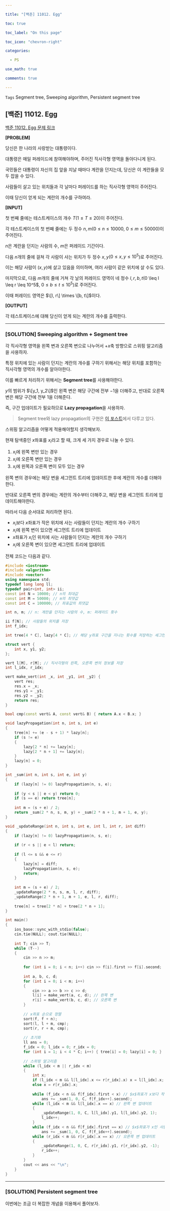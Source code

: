 ```yaml
---

title: "[백준] 11012. Egg"

toc: true

toc_label: "On this page"

toc_icon: "chevron-right"

categories:

  - PS

use_math: true

comments: true

---
```


`Tags` Segment tree, Sweeping algorithm, Persistent segment tree

## [백준] 11012. Egg

[백준 11012. Egg 문제 링크](https://www.acmicpc.net/problem/11012)

**[PROBLEM]**

당신은 한 나라의 사랑받는 대통령이다.

대통령은 매일 퍼레이드에 참여해야하며, 주어진 직사각형 영역을 돌아다니게 된다.

국민들은 대통령이 자신의 집 앞을 지날 때마다 계란을 던지는데, 당신은 이 계란들을 모두 잡을 수 있다.

사람들이 살고 있는 위치들과 각 날마다 퍼레이드를 하는 직사각형 영역이 주어진다.

이때 당신이 얻게 되는 계란의 개수를 구하여라.

**[INPUT]**

첫 번째 줄에는 테스트케이스의 개수 $T$($1 \leq T \leq 20$)이 주어진다.

각 테스트케이스의 첫 번째 줄에는 두 정수 $n, m$($0 \leq n \leq 10000$, $0 \leq m \leq 50000$)이 주어진다.

$n$은 계란을 던지는 사람의 수, $m$은 퍼레이드 기간이다.

다음 $n$개의 줄에 걸쳐 각 사람이 사는 위치가 두 정수 $x, y$($0 \leq x, y \leq 10^5$)로 주어진다.

이는 해당 사람이 $(x, y)$에 살고 있음을 의미하며, 여러 사람이 같은 위치에 살 수도 있다.

마지막으로, 다음 $m$개의 줄에 거쳐 각 날의 퍼레이드 영역이 네 정수 $l, r, b, t$(0 \leq l \leq r \leq 10^5$, $0 \leq b \leq t \leq 10^5$)로 주어진다.

이때 퍼레이드 영역은 $\[l, r\] \times \[b, t\]$이다.

**[OUTPUT]**

각 테스트케이스에 대해 당신이 얻게 되는 계란의 개수를 출력한다.

---

### [SOLUTION] Sweeping algorithm + Segment tree

각 직사각형 영역을 왼쪽 변과 오른쪽 변으로 나누어서 $+x$축 방향으로 스위핑 알고리즘을 사용하자.

특정 위치에 있는 사람이 던지는 계란의 개수를 구하기 위해서는 해당 위치를 포함하는 직사각형 영역의 개수를 알아야한다.

이를 빠르게 처리하기 위해서는 **Segment tree**를 사용해야한다.

$y$의 범위가 $\[y_1, y_2\]$인 왼쪽 변은 해당 구간에 전부 $-1$을 더해주고, 반대로 오른쪽 변은 해당 구간에 전부 $1$을 더해준다.

즉, 구간 업데이트가 필요하므로 **Lazy propagation**을 사용하자.

> Segment tree와 lazy propagation의 구현은 [이 포스트](https://damo1924.github.io/algorithm/SegmentTree/)에서 다루고 있다.

스위핑 알고리즘을 어떻게 적용해야할지 생각해보자.

현재 탐색중인 $x$좌표를 $x_i$라고 할 때, 크게 세 가지 경우로 나눌 수 있다.

1. $x_i$에 왼쪽 변만 있는 경우
2. $x_i$에 오른쪽 변만 있는 경우
3. $x_i$에 왼쪽과 오른쪽 변이 모두 있는 경우

왼쪽 변의 경우에는 해당 변을 세그먼트 트리에 업데이트한 후에 계란의 개수를 더해야한다.

반대로 오른쪽 변의 경우에는 계란의 개수부터 더해주고, 해당 변을 세그먼트 트리에 업데이트해야한다.

따라서 다음 순서대로 처리하면 된다.

- $x_i$보다 $x$좌표가 작은 위치에 사는 사람들이 던지는 계란의 개수 구하기
- $x_i$에 왼쪽 변이 있으면 세그먼트 트리에 업데이트
- $x$좌표가 $x_i$인 위치에 사는 사람들이 던지는 계란의 개수 구하기
- $x_i$에 오른쪽 변이 있으면 세그먼트 트리에 업데이트

전체 코드는 다음과 같다.

```cpp
#include <iostream>
#include <algorithm>
#include <vector>
using namespace std;
typedef long long ll;
typedef pair<int, int> ii;
const int N = 10000; // n의 최대값
const int M = 50000; // m의 최댓값
const int C = 100000; // 좌표값의 최댓값

int n, m; // n: 계란을 던지는 사람의 수, m: 퍼레이드 횟수

ii f[N]; // 사람들의 위치를 저장
int f_idx;

int tree[4 * C], lazy[4 * C]; // 해당 y좌표 구간을 지나는 횟수를 저장하는 세그먼트 트리

struct vert {
    int x, y1, y2;
};

vert l[M], r[M]; // 직사각형의 왼쪽, 오른쪽 변의 정보를 저장
int l_idx, r_idx;

vert make_vert(int _x, int _y1, int _y2) {
    vert res;
    res.x = _x;
    res.y1 = _y1;
    res.y2 = _y2;
    return res;
}

bool cmp(const vert& A, const vert& B) { return A.x < B.x; }

void lazyPropagation(int n, int s, int e)
{
    tree[n] += (e - s + 1) * lazy[n];
    if (s != e)
    {
        lazy[2 * n] += lazy[n];
        lazy[2 * n + 1] += lazy[n];
    }
    lazy[n] = 0;
}

int _sum(int n, int s, int e, int y)
{
    if (lazy[n] != 0) lazyPropagation(n, s, e);
    
    if (y < s || e < y) return 0;
    if (s == e) return tree[n];
    
    int m = (s + e) / 2;
    return _sum(2 * n, s, m, y) + _sum(2 * n + 1, m + 1, e, y);
}

void _updateRange(int n, int s, int e, int l, int r, int diff)
{
    if (lazy[n] != 0) lazyPropagation(n, s, e);
    
    if (r < s || e < l) return;
    
    if (l <= s && e <= r)
    {
        lazy[n] = diff;
        lazyPropagation(n, s, e);
        return;
    }
    
    int m = (s + e) / 2;
    _updateRange(2 * n, s, m, l, r, diff);
    _updateRange(2 * n + 1, m + 1, e, l, r, diff);
    
    tree[n] = tree[2 * n] + tree[2 * n + 1];
}

int main()
{
    ios_base::sync_with_stdio(false);
    cin.tie(NULL); cout.tie(NULL);
    
    int T; cin >> T;
    while (T--)
    {
        cin >> n >> m;
        
        for (int i = 0; i < n; i++) cin >> f[i].first >> f[i].second;
        
        int a, b, c, d;
        for (int i = 0; i < m; i++)
        {
            cin >> a >> b >> c >> d;
            l[i] = make_vert(a, c, d); // 왼쪽 변
            r[i] = make_vert(b, c, d); // 오른쪽 변
        }
        
        // x좌표 순으로 정렬
        sort(f, f + n);
        sort(l, l + m, cmp);
        sort(r, r + m, cmp);
        
        // 초기화
        ll ans = 0;
        f_idx = 0; l_idx = 0; r_idx = 0;
        for (int i = 1; i < 4 * C; i++) { tree[i] = 0; lazy[i] = 0; }
        
        // 스위핑 알고리즘
        while (l_idx < m || r_idx < m)
        {
            int x;
            if (l_idx < m && l[l_idx].x <= r[r_idx].x) x = l[l_idx].x;
            else x = r[r_idx].x;
            
            while (f_idx < n && f[f_idx].first < x) // $x$좌표가 x보다 작은 사람들이 던지는 계란 개수 구하기
                ans += _sum(1, 0, C, f[f_idx++].second);
            while (l_idx < m && l[l_idx].x == x) // 왼쪽 변 업데이트
            {
                _updateRange(1, 0, C, l[l_idx].y1, l[l_idx].y2, 1);
                l_idx++;
            }
            while (f_idx < n && f[f_idx].first == x) // $x$좌표가 x인 사람들이 던지는 계란 개수 구하기
                ans += _sum(1, 0, C, f[f_idx++].second);
            while (r_idx < m && r[r_idx].x == x) // 오른쪽 변 업데이트
            {
                _updateRange(1, 0, C, r[r_idx].y1, r[r_idx].y2, -1);
                r_idx++;
            }
        }
        cout << ans << "\n";
    }
}
```

---

### [SOLUTION] Persistent segment tree

이번에는 조금 더 복잡한 개념을 이용해서 풀어보자.





